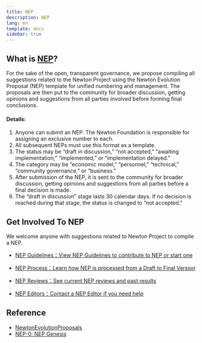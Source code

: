 ```yaml
---
title: NEP
description: NEP
lang: en
template: docs
sidebar: true
---
```


## What is <a href="https://neps.newtonproject.org/"  target="_blank">NEP</a>?

For the sake of the open, transparent governance, we propose compiling all suggestions related to the Newton Project using the Newton Evolution Proposal (NEP) template for unified numbering and management. The proposals are then put to the community for broader discussion, getting opinions and suggestions from all parties involved before forming final conclusions.

#### Details:

1. Anyone can submit an NEP. The Newton Foundation is responsible for assigning an exclusive number to each.
2. All subsequent NEPs must use this format as a template.
3. The status may be “draft in discussion,” “not accepted,” “awaiting implementation,” “implemented,” or “implementation delayed.”
4. The category may be “economic model,” “personnel,” “technical,” “community governance,” or “business.”
5. After submission of the NEP, it is sent to the community for broader discussion, getting opinions and suggestions from all parties before a final decision is made.
6. The “draft in discussion” stage lasts 30 calendar days. If no decision is reached during that stage, the status is changed to “not accepted.”

## Get Involved To NEP

We welcome anyone with suggestions related to Newton Project to compile a NEP.

- <a href="https://neps.newtonproject.org/guides/"  target="_blank">NEP Guidelines：View NEP Guidelines to contribute to NEP or start one</a>

- <a href="https://neps.newtonproject.org/guides/nep-process/"  target="_blank">NEP Process：Learn how NEP is processed from a Draft to Final Version</a>

- <a href="https://neps.newtonproject.org/reviews/"  target="_blank">NEP Reviews：See current NEP reviews and past results</a>

- <a href="https://neps.newtonproject.org/guides/nep-editors/"  target="_blank">NEP Editors：Contact a NEP Editor if you need help</a>

  

## Reference

- <a href="https://neps.newtonproject.org/"  target="_blank">NewtonEvolutionProposals</a>
- <a href="https://neps.newtonproject.org/neps/nep-0/#details" target="_blank">NEP-0: NEP Genesis</a>

